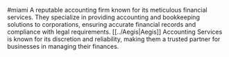 #miami
A reputable accounting firm known for its meticulous financial services. They specialize in providing accounting and bookkeeping solutions to corporations, ensuring accurate financial records and compliance with legal requirements. [[../Aegis|Aegis]] Accounting Services is known for its discretion and reliability, making them a trusted partner for businesses in managing their finances.